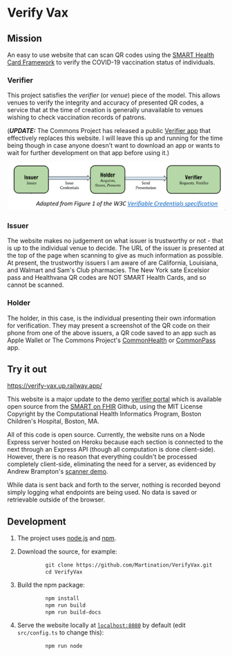 # Verify Vax

## Mission

An easy to use website that can scan QR codes using the [SMART Health Card Framework](https://spec.smarthealth.cards/) to verify the COVID-19 vaccination status of individuals.

### Verifier

This project satisfies the _verifier_ (or _venue_) piece of the model. This allows venues to verify the integrity and accuracy of presented QR codes, a service that at the time of creation is generally unavailable to venues wishing to check vaccination records of patrons.

(***UPDATE:*** The Commons Project has released a public [Verifier app](https://thecommonsproject.org/smart-health-card-verifier) that effectively replaces this website. I will leave this up and running for the time being though in case anyone doesn't want to download an app or wants to wait for further development on that app before using it.)

![Conceptual Model](model.png)

### Issuer

The website makes no judgement on what issuer is trustworthy or not - that is up to the individual venue to decide. The URL of the issuer is presented at the top of the page when scanning to give as much information as possible. At present, the trustworthy issuers I am aware of are California, Louisiana, and Walmart and Sam's Club pharmacies. The New York sate Excelsior pass and Healthvana QR codes are NOT SMART Health Cards, and so cannot be scanned.

### Holder

The holder, in this case, is the individual presenting their own information for verification. They may present a screenshot of the QR code on their phone from one of the above issuers, a QR code saved to an app such as Apple Wallet or The Commons Project's [CommonHealth](https://thecommonsproject.org/commonhealth) or [CommonPass](https://thecommonsproject.org/commonpass) app.

## Try it out

<https://verify-vax.up.railway.app/>

This website is a major update to the demo [verifier portal](https://demo-portals.smarthealth.cards/VerifierPortal.html) which is available open source from the [SMART on FHIR](https://github.com/smart-on-fhir/health-cards-tests/tree/master/demo-portals) Github, using the MIT License Copyright by the Computational Health Informatics Program, Boston Children's Hospital, Boston, MA.

All of this code is open source. Currently, the website runs on a Node Express server hosted on Heroku because each section is connected to the next through an Express API (though all computation is done client-side). However, there is no reason that everything couldn't be processed completely client-side, eliminating the need for a server, as evidenced by Andrew Brampton's [scanner demo](https://bramp.github.io/smart-health-card-scanner/).

While data is sent back and forth to the server, nothing is recorded beyond simply logging what endpoints are being used. No data is saved or retrievable outside of the browser.

## Development

1. The project uses [node.js](https://nodejs.org/) and [npm](https://docs.npmjs.com/downloading-and-installing-node-js-and-npm).

2. Download the source, for example:

                git clone https://github.com/Martination/VerifyVax.git
                cd VerifyVax

3. Build the npm package:

                npm install
                npm run build
                npm run build-docs

4. Serve the website locally at [`localhost:8080`](http://localhost:8080/) by default (edit `src/config.ts` to change this):

                npm run node
